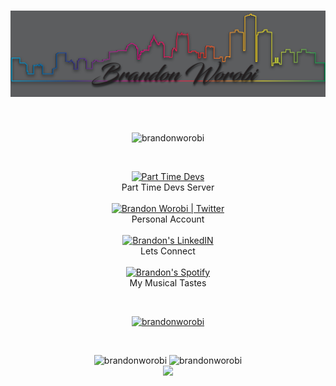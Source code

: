 <h1 align="center"> <img src="Photos\Portfolio Banner.png"/></h1>
<br>
<p align="center"> <img src="https://komarev.com/ghpvc/?username=brandonworobi&label=Code%20Stalkers&color=7a0eb4&style=plastic" alt="brandonworobi" /> </p>

<br>

<p align="center"><a href="https://discord.gg/Parttimedevs">
  <img alt="Part Time Devs" width="35px" src="https://raw.githubusercontent.com/peterthehan/peterthehan/master/assets/discord.svg"/> 
</a><br> Part Time Devs Server
<br>
<br>
<a href="https://twitter.com/RevNibbles">
  <img alt="Brandon Worobi | Twitter" width="35px" src="https://raw.githubusercontent.com/peterthehan/peterthehan/master/assets/twitter.svg" /></a> <br> Personal Account
<br>
<br>
<a href="https://www.linkedin.com/in/worobi/">
  <img  alt="Brandon's LinkedIN" width="35px" src="https://raw.githubusercontent.com/peterthehan/peterthehan/master/assets/linkedin.svg" />
</a>  <br>Lets Connect
<br>
<br>
<a href="https://open.spotify.com/user/sgtnibbles?si=2ae84da8f12b485e">
  <img  alt="Brandon's Spotify" width="35px" src="https://raw.githubusercontent.com/peterthehan/peterthehan/master/assets/spotify.svg" />
</a><br>
My Musical Tastes
<br></p>

<br>
<p align="center"> <a href="https://github.com/ryo-ma/github-profile-trophy"><img src="https://github-profile-trophy.vercel.app/?username=brandonworobi&theme=discord&no-bg=true&no-frame=true" alt="brandonworobi" /></a></p><br>

<p align="center"><img src="https://github-readme-stats.vercel.app/api/top-langs?username=brandonworobi&show_icons=true&theme=midnight-purple&locale=en&layout=compact" alt="brandonworobi" width="495px">

<img src="https://github-readme-stats.vercel.app/api?username=brandonworobi&show_icons=true&theme=midnight-purple&border=DD11DDlocale=en" alt="brandonworobi" />
<br>
<img src="https://github-readme-streak-stats.herokuapp.com?user=brandonworobi&theme=midnight-purple&fire=DD5D3D&ring=6B4FDD&border=DD11DD&stroke=DD11DD&currStreakNum=DD11DD&sideNums=DD5D3D&currStreakLabel=DD5D3D&dates=DD11DD(https://git.io/streak-stats)"/></p>
